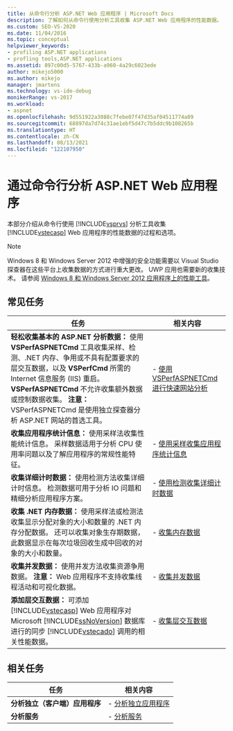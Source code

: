 ```yaml
---
title: 从命令行分析 ASP.NET Web 应用程序 | Microsoft Docs
description: 了解如何从命令行使用分析工具收集 ASP.NET Web 应用程序的性能数据。
ms.custom: SEO-VS-2020
ms.date: 11/04/2016
ms.topic: conceptual
helpviewer_keywords:
- profiling ASP.NET applications
- profling tools,ASP.NET applications
ms.assetid: 897c00d5-5767-433b-a960-4a29c6023ede
author: mikejo5000
ms.author: mikejo
manager: jmartens
ms.technology: vs-ide-debug
monikerRange: vs-2017
ms.workload:
- aspnet
ms.openlocfilehash: 9d551922a3088c7febe07f47d35af04511774a09
ms.sourcegitcommit: 68897da7d74c31ae1ebf5d47c7b5ddc9b108265b
ms.translationtype: HT
ms.contentlocale: zh-CN
ms.lasthandoff: 08/13/2021
ms.locfileid: "122107950"
---
```

# <a name="command-line-profiling-of-aspnet-web-applications"></a>通过命令行分析 ASP.NET Web 应用程序
本部分介绍从命令行使用 [!INCLUDE[vsprvs](../code-quality/includes/vsprvs_md.md)] 分析工具收集 [!INCLUDE[vstecasp](../code-quality/includes/vstecasp_md.md)] Web 应用程序的性能数据的过程和选项。

> [!NOTE]
> Windows 8 和 Windows Server 2012 中增强的安全功能需要以 Visual Studio 探查器在这些平台上收集数据的方式进行重大更改。 UWP 应用也需要新的收集技术。 请参阅 [Windows 8 和 Windows Server 2012 应用程序上的性能工具](../profiling/performance-tools-on-windows-8-and-windows-server-2012-applications.md)。

## <a name="common-tasks"></a>常见任务

| 任务 | 相关内容 |
| - | - |
| **轻松收集基本的 ASP.NET 分析数据：** 使用 **VSPerfASPNETCmd** 工具收集采样、检测、.NET 内存、争用或不具有配置要求的层交互数据，以及 **VSPerfCmd** 所需的 Internet 信息服务 (IIS) 重启。 **VSPerfASPNETCmd** 不允许收集额外数据或控制数据收集。 **注意：** VSPerfASPNETCmd 是使用独立探查器分析 ASP.NET 网站的首选工具。 | -   [使用 VSPerfASPNETCmd 进行快速网站分析](../profiling/rapid-web-site-profiling-with-vsperfaspnetcmd.md) |
| **收集应用程序统计信息：** 使用采样法收集性能统计信息。 采样数据适用于分析 CPU 使用率问题以及了解应用程序的常规性能特征。 | -   [使用采样收集应用程序统计信息](../profiling/collecting-application-statistics-for-aspnet-using-the-profiler-sampling-method.md) |
| **收集详细计时数据：** 使用检测方法收集详细计时信息。 检测数据可用于分析 IO 问题和精细分析应用程序方案。 | -   [使用检测收集详细计时数据](../profiling/collecting-detailed-timing-data-aspnet-profiler-instrumentation-method.md) |
| **收集 .NET 内存数据：** 使用采样法或检测法收集显示分配对象的大小和数量的 .NET 内存分配数据。 还可以收集对象生存期数据，此数据显示在每次垃圾回收生成中回收的对象的大小和数量。 | -   [收集内存数据](../profiling/collecting-memory-data-from-an-aspnet-web-application.md) |
| **收集并发数据：** 使用并发方法收集资源争用数据。 **注意：** Web 应用程序不支持收集线程活动和可视化数据。 | -   [收集并发数据](../profiling/collecting-concurrency-data-for-an-aspnet-web-application.md) |
| **添加层交互数据：** 可添加 [!INCLUDE[vstecasp](../code-quality/includes/vstecasp_md.md)] Web 应用程序对 Microsoft [!INCLUDE[ssNoVersion](../data-tools/includes/ssnoversion_md.md)] 数据库进行的同步 [!INCLUDE[vstecado](../data-tools/includes/vstecado_md.md)] 调用的相关性能数据。 | -   [收集层交互数据](../profiling/adding-tier-interaction-data-from-the-command-line.md) |

## <a name="related-tasks"></a>相关任务

|任务|相关内容|
|----------|---------------------|
|**分析独立（客户端）应用程序**|-   [分析独立应用程序](../profiling/command-line-profiling-of-stand-alone-applications.md)|
|**分析服务**|-   [分析服务](../profiling/command-line-profiling-of-services.md)|

